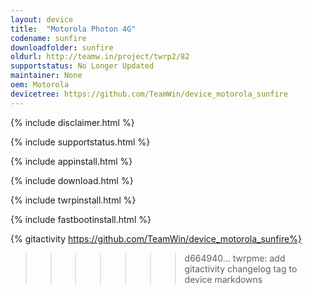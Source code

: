 ```yaml
---
layout: device
title:  "Motorola Photon 4G"
codename: sunfire
downloadfolder: sunfire
oldurl: http://teamw.in/project/twrp2/82
supportstatus: No Longer Updated
maintainer: None
oem: Motorola
devicetree: https://github.com/TeamWin/device_motorola_sunfire
---
```


{% include disclaimer.html %}

{% include supportstatus.html %}

{% include appinstall.html %}

{% include download.html %}

{% include twrpinstall.html %}

{% include fastbootinstall.html %}

{% gitactivity  https://github.com/TeamWin/device_motorola_sunfire%}
>>>>>>> d664940... twrpme: add gitactivity changelog tag to device markdowns
